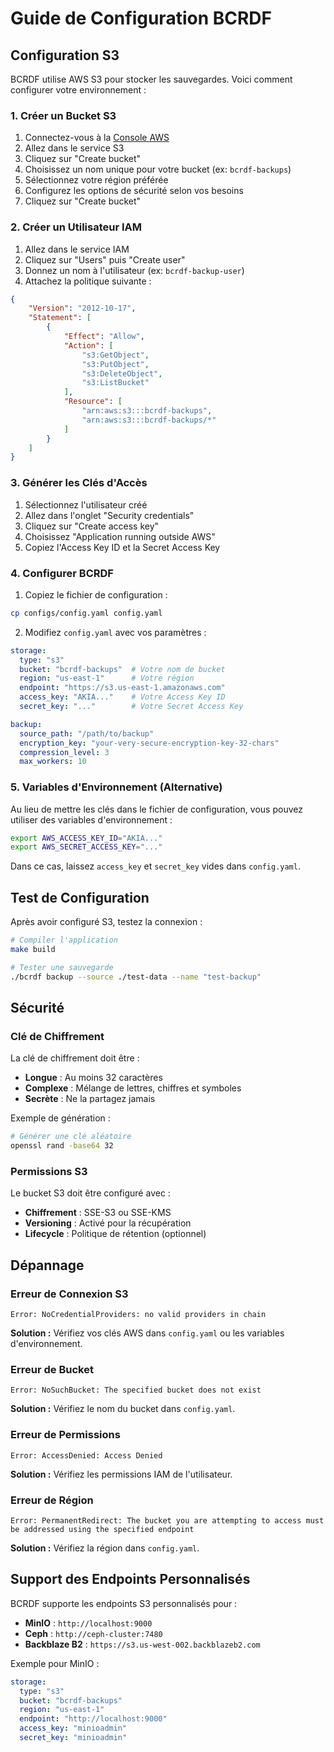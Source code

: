 # Guide de Configuration BCRDF

## Configuration S3

BCRDF utilise AWS S3 pour stocker les sauvegardes. Voici comment configurer votre environnement :

### 1. Créer un Bucket S3

1. Connectez-vous à la [Console AWS](https://console.aws.amazon.com/)
2. Allez dans le service S3
3. Cliquez sur "Create bucket"
4. Choisissez un nom unique pour votre bucket (ex: `bcrdf-backups`)
5. Sélectionnez votre région préférée
6. Configurez les options de sécurité selon vos besoins
7. Cliquez sur "Create bucket"

### 2. Créer un Utilisateur IAM

1. Allez dans le service IAM
2. Cliquez sur "Users" puis "Create user"
3. Donnez un nom à l'utilisateur (ex: `bcrdf-backup-user`)
4. Attachez la politique suivante :

```json
{
    "Version": "2012-10-17",
    "Statement": [
        {
            "Effect": "Allow",
            "Action": [
                "s3:GetObject",
                "s3:PutObject",
                "s3:DeleteObject",
                "s3:ListBucket"
            ],
            "Resource": [
                "arn:aws:s3:::bcrdf-backups",
                "arn:aws:s3:::bcrdf-backups/*"
            ]
        }
    ]
}
```

### 3. Générer les Clés d'Accès

1. Sélectionnez l'utilisateur créé
2. Allez dans l'onglet "Security credentials"
3. Cliquez sur "Create access key"
4. Choisissez "Application running outside AWS"
5. Copiez l'Access Key ID et la Secret Access Key

### 4. Configurer BCRDF

1. Copiez le fichier de configuration :
```bash
cp configs/config.yaml config.yaml
```

2. Modifiez `config.yaml` avec vos paramètres :
```yaml
storage:
  type: "s3"
  bucket: "bcrdf-backups"  # Votre nom de bucket
  region: "us-east-1"      # Votre région
  endpoint: "https://s3.us-east-1.amazonaws.com"
  access_key: "AKIA..."    # Votre Access Key ID
  secret_key: "..."        # Votre Secret Access Key

backup:
  source_path: "/path/to/backup"
  encryption_key: "your-very-secure-encryption-key-32-chars"
  compression_level: 3
  max_workers: 10
```

### 5. Variables d'Environnement (Alternative)

Au lieu de mettre les clés dans le fichier de configuration, vous pouvez utiliser des variables d'environnement :

```bash
export AWS_ACCESS_KEY_ID="AKIA..."
export AWS_SECRET_ACCESS_KEY="..."
```

Dans ce cas, laissez `access_key` et `secret_key` vides dans `config.yaml`.

## Test de Configuration

Après avoir configuré S3, testez la connexion :

```bash
# Compiler l'application
make build

# Tester une sauvegarde
./bcrdf backup --source ./test-data --name "test-backup"
```

## Sécurité

### Clé de Chiffrement

La clé de chiffrement doit être :
- **Longue** : Au moins 32 caractères
- **Complexe** : Mélange de lettres, chiffres et symboles
- **Secrète** : Ne la partagez jamais

Exemple de génération :
```bash
# Générer une clé aléatoire
openssl rand -base64 32
```

### Permissions S3

Le bucket S3 doit être configuré avec :
- **Chiffrement** : SSE-S3 ou SSE-KMS
- **Versioning** : Activé pour la récupération
- **Lifecycle** : Politique de rétention (optionnel)

## Dépannage

### Erreur de Connexion S3

```
Error: NoCredentialProviders: no valid providers in chain
```

**Solution :** Vérifiez vos clés AWS dans `config.yaml` ou les variables d'environnement.

### Erreur de Bucket

```
Error: NoSuchBucket: The specified bucket does not exist
```

**Solution :** Vérifiez le nom du bucket dans `config.yaml`.

### Erreur de Permissions

```
Error: AccessDenied: Access Denied
```

**Solution :** Vérifiez les permissions IAM de l'utilisateur.

### Erreur de Région

```
Error: PermanentRedirect: The bucket you are attempting to access must be addressed using the specified endpoint
```

**Solution :** Vérifiez la région dans `config.yaml`.

## Support des Endpoints Personnalisés

BCRDF supporte les endpoints S3 personnalisés pour :
- **MinIO** : `http://localhost:9000`
- **Ceph** : `http://ceph-cluster:7480`
- **Backblaze B2** : `https://s3.us-west-002.backblazeb2.com`

Exemple pour MinIO :
```yaml
storage:
  type: "s3"
  bucket: "bcrdf-backups"
  region: "us-east-1"
  endpoint: "http://localhost:9000"
  access_key: "minioadmin"
  secret_key: "minioadmin"
``` 